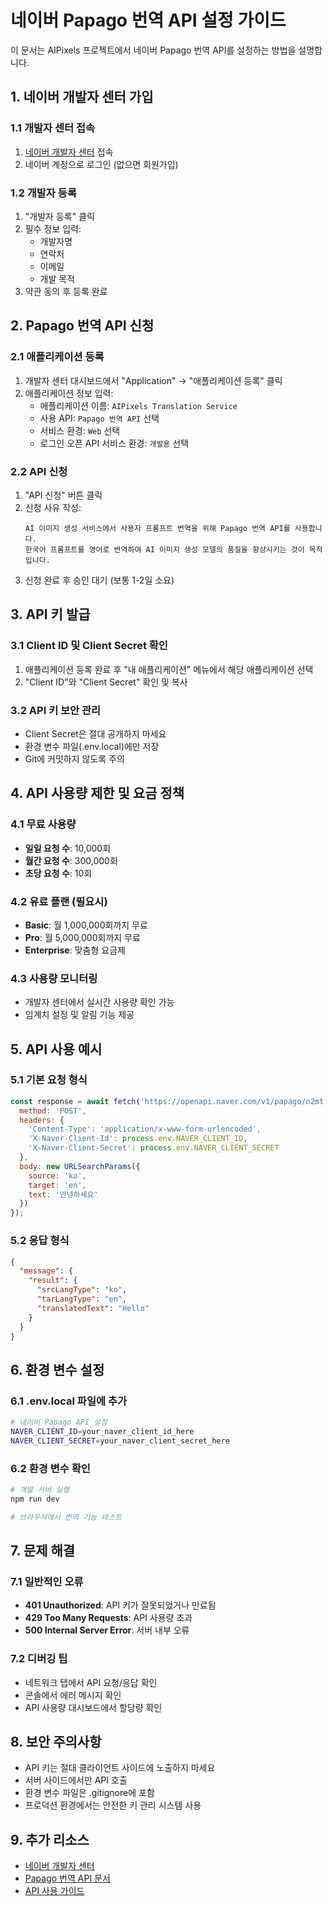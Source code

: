 # 네이버 Papago 번역 API 설정 가이드

이 문서는 AIPixels 프로젝트에서 네이버 Papago 번역 API를 설정하는 방법을 설명합니다.

## 1. 네이버 개발자 센터 가입

### 1.1 개발자 센터 접속
1. [네이버 개발자 센터](https://developers.naver.com) 접속
2. 네이버 계정으로 로그인 (없으면 회원가입)

### 1.2 개발자 등록
1. "개발자 등록" 클릭
2. 필수 정보 입력:
   - 개발자명
   - 연락처
   - 이메일
   - 개발 목적
3. 약관 동의 후 등록 완료

## 2. Papago 번역 API 신청

### 2.1 애플리케이션 등록
1. 개발자 센터 대시보드에서 "Application" → "애플리케이션 등록" 클릭
2. 애플리케이션 정보 입력:
   - 애플리케이션 이름: `AIPixels Translation Service`
   - 사용 API: `Papago 번역 API` 선택
   - 서비스 환경: `Web` 선택
   - 로그인 오픈 API 서비스 환경: `개발용` 선택

### 2.2 API 신청
1. "API 신청" 버튼 클릭
2. 신청 사유 작성:
   ```
   AI 이미지 생성 서비스에서 사용자 프롬프트 번역을 위해 Papago 번역 API를 사용합니다.
   한국어 프롬프트를 영어로 번역하여 AI 이미지 생성 모델의 품질을 향상시키는 것이 목적입니다.
   ```
3. 신청 완료 후 승인 대기 (보통 1-2일 소요)

## 3. API 키 발급

### 3.1 Client ID 및 Client Secret 확인
1. 애플리케이션 등록 완료 후 "내 애플리케이션" 메뉴에서 해당 애플리케이션 선택
2. "Client ID"와 "Client Secret" 확인 및 복사

### 3.2 API 키 보안 관리
- Client Secret은 절대 공개하지 마세요
- 환경 변수 파일(.env.local)에만 저장
- Git에 커밋하지 않도록 주의

## 4. API 사용량 제한 및 요금 정책

### 4.1 무료 사용량
- **일일 요청 수**: 10,000회
- **월간 요청 수**: 300,000회
- **초당 요청 수**: 10회

### 4.2 유료 플랜 (필요시)
- **Basic**: 월 1,000,000회까지 무료
- **Pro**: 월 5,000,000회까지 무료
- **Enterprise**: 맞춤형 요금제

### 4.3 사용량 모니터링
- 개발자 센터에서 실시간 사용량 확인 가능
- 임계치 설정 및 알림 기능 제공

## 5. API 사용 예시

### 5.1 기본 요청 형식
```javascript
const response = await fetch('https://openapi.naver.com/v1/papago/n2mt', {
  method: 'POST',
  headers: {
    'Content-Type': 'application/x-www-form-urlencoded',
    'X-Naver-Client-Id': process.env.NAVER_CLIENT_ID,
    'X-Naver-Client-Secret': process.env.NAVER_CLIENT_SECRET
  },
  body: new URLSearchParams({
    source: 'ko',
    target: 'en',
    text: '안녕하세요'
  })
});
```

### 5.2 응답 형식
```json
{
  "message": {
    "result": {
      "srcLangType": "ko",
      "tarLangType": "en",
      "translatedText": "Hello"
    }
  }
}
```

## 6. 환경 변수 설정

### 6.1 .env.local 파일에 추가
```bash
# 네이버 Papago API 설정
NAVER_CLIENT_ID=your_naver_client_id_here
NAVER_CLIENT_SECRET=your_naver_client_secret_here
```

### 6.2 환경 변수 확인
```bash
# 개발 서버 실행
npm run dev

# 브라우저에서 번역 기능 테스트
```

## 7. 문제 해결

### 7.1 일반적인 오류
- **401 Unauthorized**: API 키가 잘못되었거나 만료됨
- **429 Too Many Requests**: API 사용량 초과
- **500 Internal Server Error**: 서버 내부 오류

### 7.2 디버깅 팁
- 네트워크 탭에서 API 요청/응답 확인
- 콘솔에서 에러 메시지 확인
- API 사용량 대시보드에서 할당량 확인

## 8. 보안 주의사항

- API 키는 절대 클라이언트 사이드에 노출하지 마세요
- 서버 사이드에서만 API 호출
- 환경 변수 파일은 .gitignore에 포함
- 프로덕션 환경에서는 안전한 키 관리 시스템 사용

## 9. 추가 리소스

- [네이버 개발자 센터](https://developers.naver.com)
- [Papago 번역 API 문서](https://developers.naver.com/docs/papago/papago-nmt-api-reference.md)
- [API 사용 가이드](https://developers.naver.com/docs/papago/papago-nmt-api-guide.md)
